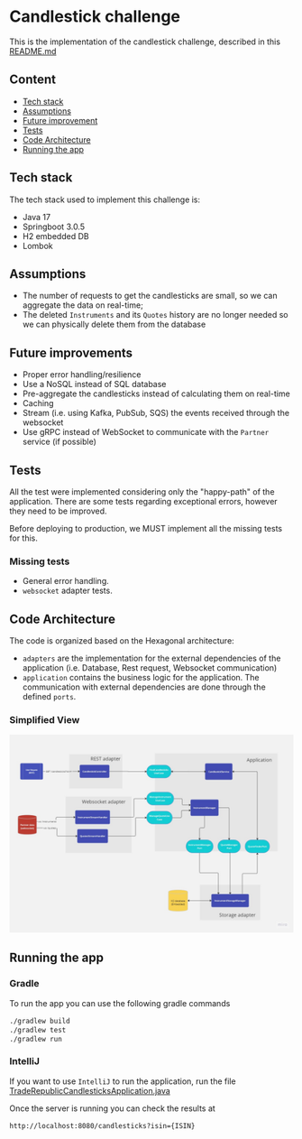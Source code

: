 # Candlestick challenge

This is the implementation of the candlestick challenge, described in this [README.md](docs%2FREADME.md)

## Content

- [Tech stack](#tech-stack)
- [Assumptions](#assumptions)
- [Future improvement](#future-improvements)
- [Tests](#tests)
- [Code Architecture](#code-architecture)
- [Running the app](#running-the-app)

## Tech stack

The tech stack used to implement this challenge is:

- Java 17
- Springboot 3.0.5
- H2 embedded DB
- Lombok

## Assumptions

- The number of requests to get the candlesticks are small, so we can aggregate the data on real-time;
- The deleted `Instruments` and its `Quotes` history are no longer needed so we can physically delete them from the database

## Future improvements

- Proper error handling/resilience
- Use a NoSQL instead of SQL database
- Pre-aggregate the candlesticks instead of calculating them on real-time 
- Caching
- Stream (i.e. using Kafka, PubSub, SQS) the events received through the websocket
- Use gRPC instead of WebSocket to communicate with the `Partner` service (if possible)

## Tests

All the test were implemented considering only the "happy-path" of the application. There are some tests regarding exceptional errors, however they need to be improved.

Before deploying to production, we MUST implement all the missing tests for this.

### Missing tests

- General error handling. 
- `websocket` adapter tests.

## Code Architecture

The code is organized based on the Hexagonal architecture:

- `adapters` are the implementation for the external dependencies of the application (i.e. Database, Rest request, Websocket communication)
- `application` contains the business logic for the application. The communication with external dependencies are done through the defined `ports`.

### Simplified View

![Candlesticks hexagonal design.jpg](docs%2FCandlesticks%20hexagonal%20design.jpg)

## Running the app

### Gradle
To run the app you can use the following gradle commands
```
./gradlew build
./gradlew test
./gradlew run
```
### IntelliJ
If you want to use `IntelliJ` to run the application, run the file [TradeRepublicCandlesticksApplication.java](src%2Fmain%2Fjava%2Fcom%2Ftraderepublic%2FTradeRepublicCandlesticksApplication.java)

Once the server is running you can check the results at
```
http://localhost:8080/candlesticks?isin={ISIN}
```